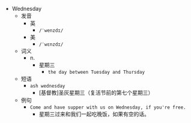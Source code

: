 - Wednesday
  - 发音
    - 英
      - `/ˈwenzdɪ/`
    - 美
      - `/ˈwɛnzdɪ/`
  - 词义
    - n.
      - 星期三
        - `the day between Tuesday and Thursday`
  - 短语
    - `ash wednesday`
      - [基督教]圣灰星期三（复活节前的第七个星期三） 
  - 例句
    - `Come and have supper with us on Wednesday, if you're free.`
      - 星期三过来和我们一起吃晚饭，如果有空的话。

